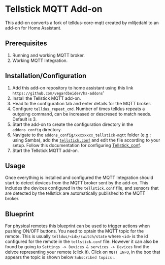 # Tellstick MQTT Add-on
This add-on converts a fork of telldus-core-mqtt created by mliljedahl to an add-on for Home Assistant.

## Prerequisites
1. Running and working MQTT broker.
2. Working MQTT Integration.

## Installation/Configuration
1. Add this add-on repository to home assistant using this link `https://github.com/vegardbeider/ha-addons`'
2. Install the Tellstick MQTT add-on.
3. Head to the configuration tab and enter details for the MQTT broker.
4. Configure `telldus_repeat_cmd`. Number of times telldus repeats a outgoing command, can be increased or descresed to match needs. Default is 3.
5. Start the add-on to create the configuration directory in the `addons_config` directory.
6. Navigate to the `addons_config/xxxxxxxx_tellstick-mqtt` folder (e.g.: using Samba), add the [`tellstick.conf`](tellstick.conf) and edit the file according to your setup. Follow this documentation for configuring [Tellstick_conf](https://developer.telldus.com/wiki/TellStick_conf).
7. Start the Tellstick MQTT add-on.

## Usage
Once everything is installed and configured the MQTT Integration should start to detect devices from the MQTT broker sent by the add-on. This includes the devices configured in the `tellstick.conf` file, and sensors that are detected by the tellstick are automatically published to the MQTT broker.

## Blueprint
For physical remotes this blueprint can be used to trigger actions when pushing ON/OFF buttons. You need to optain the MQTT topic for the remote. This is usually `telldus/<id>/switch/state` where `<id>` is the id configured for the remote in the `tellstick.conf` file. However it can also be found by going to `Settings -> Devices & services -> Devices` find the deivce representing your remote (click it). Click on `MQTT INFO`, in the box that appears the topic is shown below `Subscribed topics:`.

